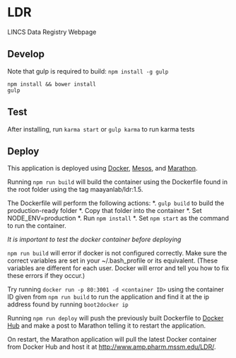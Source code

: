 # LDR
LINCS Data Registry Webpage

## Develop
Note that gulp is required to build: `npm install -g gulp`
```
npm install && bower install
gulp
```

## Test
After installing, run `karma start` or `gulp karma` to run karma tests

## Deploy
This application is deployed using [Docker](https://www.docker.com/ "Docker Homepage"), [Mesos](http://mesos.apache.org/ "Mesos Homepage"), and [Marathon](https://mesosphere.github.io/marathon/ "Mesos Homepage").

Running `npm run build` will build the container using the Dockerfile found in the root folder using the tag maayanlab/ldr:1.5.

The Dockerfile will perform the following actions:
*. `gulp build` to build the production-ready folder
*. Copy that folder into the container
*. Set NODE_ENV=production
*. Run `npm install`
*. Set `npm start` as the command to run the container.

*It is important to test the docker container before deploying*

`npm run build` will error if docker is not configured correctly. Make sure the correct variables are set in your ~/.bash_profile or its equivalent. (These variables are different for each user. Docker will error and tell you how to fix these errors if they occur.) 

Try running `docker run -p 80:3001 -d <container ID>` using the container ID given from `npm run build` to run the application and find it at the ip address found by running `boot2docker ip`

Running `npm run deploy` will push the previously built Dockerfile to [Docker Hub](https://hub.docker.com/account/signup/) and make a post to Marathon telling it to restart the application.

On restart, the Marathon application will pull the latest Docker container from Docker Hub and host it at http://www.amp.pharm.mssm.edu/LDR/.